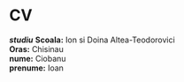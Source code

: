 # CV 

***studiu***
**Scoala:** Ion si Doina Altea-Teodorovici  
**Oras:** Chisinau  
**nume:** Ciobanu  
**prenume:** Ioan  


